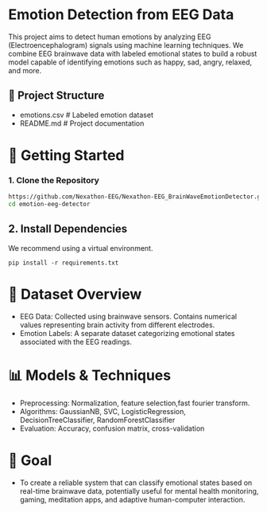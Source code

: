 # Emotion Detection from EEG Data

This project aims to detect human emotions by analyzing EEG (Electroencephalogram) signals using machine learning techniques. We combine EEG brainwave data with labeled emotional states to build a robust model capable of identifying emotions such as happy, sad, angry, relaxed, and more.

## 📁 Project Structure
- emotions.csv # Labeled emotion dataset 
- README.md # Project documentation 

# 🚀 Getting Started

### 1. Clone the Repository

```bash
https://github.com/Nexathon-EEG/Nexathon-EEG_BrainWaveEmotionDetector.git
cd emotion-eeg-detector
```
## 2. Install Dependencies
We recommend using a virtual environment.

```
pip install -r requirements.txt
```

# 🧠 Dataset Overview
- EEG Data: Collected using brainwave sensors. Contains numerical values representing brain activity from different electrodes.
- Emotion Labels: A separate dataset categorizing emotional states associated with the EEG readings.

# 📊 Models & Techniques
- Preprocessing: Normalization, feature selection,fast fourier transform.
- Algorithms: GaussianNB, SVC, LogisticRegression, DecisionTreeClassifier, RandomForestClassifier
- Evaluation: Accuracy, confusion matrix, cross-validation

# 🔮 Goal
- To create a reliable system that can classify emotional states based on real-time brainwave data, potentially useful for mental health monitoring, gaming, meditation apps, and adaptive human-computer interaction.
